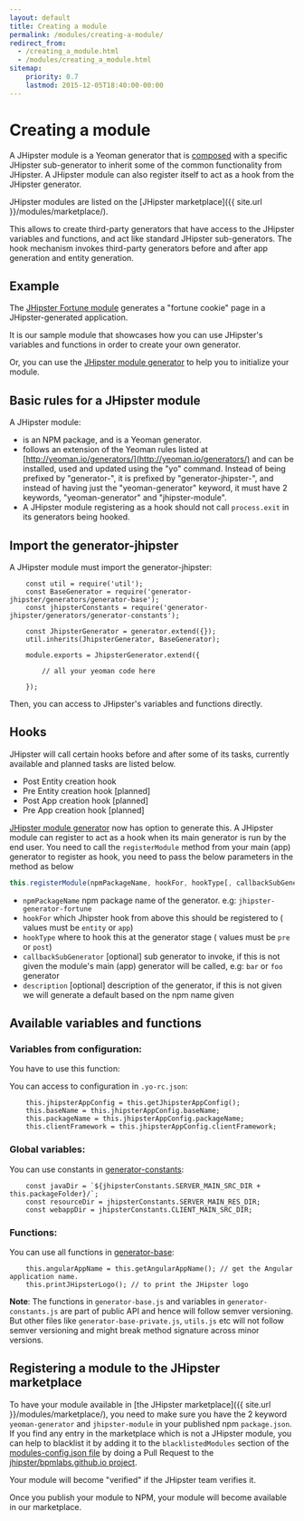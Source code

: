 ```yaml
---
layout: default
title: Creating a module
permalink: /modules/creating-a-module/
redirect_from:
  - /creating_a_module.html
  - /modules/creating_a_module.html
sitemap:
    priority: 0.7
    lastmod: 2015-12-05T18:40:00-00:00
---
```


# <i class="fa fa-cube"></i> Creating a module

A JHipster module is a Yeoman generator that is [composed](http://yeoman.io/authoring/composability.html) with a specific JHipster sub-generator to inherit some of the common functionality from JHipster. A JHipster module can also register itself to act as a hook from the JHipster generator.

JHipster modules are listed on the [JHipster marketplace]({{ site.url }}/modules/marketplace/).

This allows to create third-party generators that have access to the JHipster variables and functions, and act like standard JHipster sub-generators.
The hook mechanism invokes third-party generators before and after app generation and entity generation.

## Example

The [JHipster Fortune module](https://github.com/jdubois/generator-jhipster-fortune) generates a "fortune cookie" page in a JHipster-generated application.

It is our sample module that showcases how you can use JHipster's variables and functions in order to create your own generator.

Or, you can use the [JHipster module generator](https://github.com/bpmlabs/generator-jhipster-module) to help you to initialize your module.

## Basic rules for a JHipster module

A JHipster module:

- is an NPM package, and is a Yeoman generator.
- follows an extension of the Yeoman rules listed at [http://yeoman.io/generators/](http://yeoman.io/generators/) and can be installed, used and updated using the "yo" command. Instead of being prefixed by "generator-", it is prefixed by "generator-jhipster-", and instead of having just the "yeoman-generator" keyword, it must have 2 keywords, "yeoman-generator" and "jhipster-module".
- A JHipster module registering as a hook should not call `process.exit` in its generators being hooked.

## Import the generator-jhipster

A JHipster module must import the generator-jhipster:

```
    const util = require('util');
    const BaseGenerator = require('generator-jhipster/generators/generator-base');
    const jhipsterConstants = require('generator-jhipster/generators/generator-constants');

    const JhipsterGenerator = generator.extend({});
    util.inherits(JhipsterGenerator, BaseGenerator);

    module.exports = JhipsterGenerator.extend({

        // all your yeoman code here

    });
```

Then, you can access to JHipster's variables and functions directly.

## Hooks

JHipster will call certain hooks before and after some of its tasks, currently available and planned tasks are listed below.

- Post Entity creation hook
- Pre Entity creation hook [planned]
- Post App creation hook [planned]
- Pre App creation hook [planned]

[JHipster module generator](https://github.com/bpmlabs/generator-jhipster-module) now has option to generate this.
A JHipster module can register to act as a hook when its main generator is run by the end user. You need to call the `registerModule` method from your main (app) generator to register as hook, you need to pass the below parameters in the method as below

```javascript
this.registerModule(npmPackageName, hookFor, hookType[, callbackSubGenerator[, description]])
```

- `npmPackageName` npm package name of the generator. e.g: `jhipster-generator-fortune`
- `hookFor` which Jhipster hook from above this should be registered to ( values must be `entity` or `app`)
- `hookType` where to hook this at the generator stage ( values must be `pre` or `post`)
- `callbackSubGenerator` [optional] sub generator to invoke, if this is not given the module's main (app) generator will be called, e.g: `bar` or `foo` generator
- `description` [optional] description of the generator, if this is not given we will generate a default based on the npm name given

## Available variables and functions

### Variables from configuration:

You have to use this function:

You can access to configuration in `.yo-rc.json`:

```
    this.jhipsterAppConfig = this.getJhipsterAppConfig();
    this.baseName = this.jhipsterAppConfig.baseName;
    this.packageName = this.jhipsterAppConfig.packageName;
    this.clientFramework = this.jhipsterAppConfig.clientFramework;
```

### Global variables:

You can use constants in [generator-constants](https://github.com/bpmlabs/generator-jhipster/blob/master/generators/generator-constants.js):

```
    const javaDir = `${jhipsterConstants.SERVER_MAIN_SRC_DIR + this.packageFolder}/`;
    const resourceDir = jhipsterConstants.SERVER_MAIN_RES_DIR;
    const webappDir = jhipsterConstants.CLIENT_MAIN_SRC_DIR;
```

### Functions:

You can use all functions in [generator-base](https://github.com/bpmlabs/generator-jhipster/blob/master/generators/generator-base.js):

```
    this.angularAppName = this.getAngularAppName(); // get the Angular application name.
    this.printJHipsterLogo(); // to print the JHipster logo
```

**Note**: The functions in `generator-base.js` and variables in `generator-constants.js` are part of public API and hence will follow semver versioning. But other files like `generator-base-private.js`, `utils.js` etc will not follow semver versioning and might break method signature across minor versions.

## Registering a module to the JHipster marketplace

To have your module available in [the JHipster marketplace]({{ site.url }}/modules/marketplace/), you need to make sure you have the 2 keyword `yeoman-generator` and `jhipster-module` in your published npm `package.json`.
If you find any entry in the marketplace which is not a JHipster module, you can help to blacklist it by adding it to the `blacklistedModules` section of the [modules-config.json file](https://github.com/bpmlabs/bpmlabs.github.io/blob/master/modules/marketplace/data/modules-config.json) by doing a Pull Request to the [jhipster/bpmlabs.github.io project](https://github.com/bpmlabs/bpmlabs.github.io).

Your module will become "verified" if the JHipster team verifies it.

Once you publish your module to NPM, your module will become available in our marketplace.
